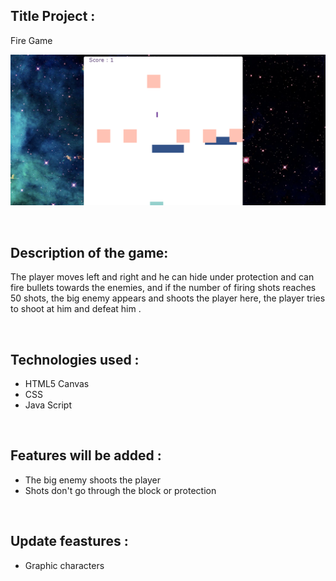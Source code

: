 ## Title Project :
Fire Game 

![Demo-of-game](demo.png)


&nbsp;

## Description of the game:
The player moves left and right and he can hide under protection and can fire bullets towards the enemies, and if the number of firing shots reaches 50 shots, the big enemy appears and shoots the player here, the player tries to shoot at him and defeat him . 

&nbsp;
## Technologies used :
  * HTML5 Canvas
  * CSS
  * Java Script

&nbsp;

  ## Features will be added :
  * The big enemy shoots the player
  * Shots don't go through the block or protection 

&nbsp;


 ## Update feastures :
  * Graphic characters



